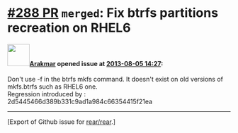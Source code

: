 [\#288 PR](https://github.com/rear/rear/pull/288) `merged`: Fix btrfs partitions recreation on RHEL6
====================================================================================================

#### <img src="https://avatars.githubusercontent.com/u/1221938?v=4" width="50">[Arakmar](https://github.com/Arakmar) opened issue at [2013-08-05 14:27](https://github.com/rear/rear/pull/288):

Don't use -f in the btrfs mkfs command. It doesn't exist on old versions
of mkfs.btrfs such as RHEL6 one.  
Regression introduced by : 2d5445466d389b331c9ad1a984c66354415f21ea

------------------------------------------------------------------------

\[Export of Github issue for
[rear/rear](https://github.com/rear/rear).\]
